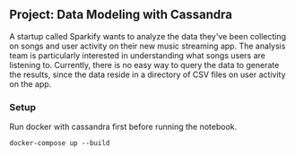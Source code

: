 ## Project: Data Modeling with Cassandra
A startup called Sparkify wants to analyze the data they've been collecting on songs 
and user activity on their new music streaming app. The analysis team is particularly 
interested in understanding what songs users are listening to. 
Currently, there is no easy way to query the data to generate the results, 
since the data reside in a directory of CSV files on user activity on the app.

### Setup
Run docker with cassandra first before running the notebook.
```
docker-compose up --build
```
